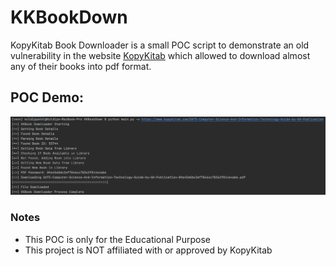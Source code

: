 # KKBookDown
 
KopyKitab Book Downloader is a small POC script to demonstrate an old vulnerability in the website [KopyKitab](https://www.kopykitab.com/) which allowed to download almost any of their books into pdf format.

## POC Demo:
![](POC2.png)

### Notes
- This POC is only for the Educational Purpose
- This project is NOT affiliated with or approved by KopyKitab
